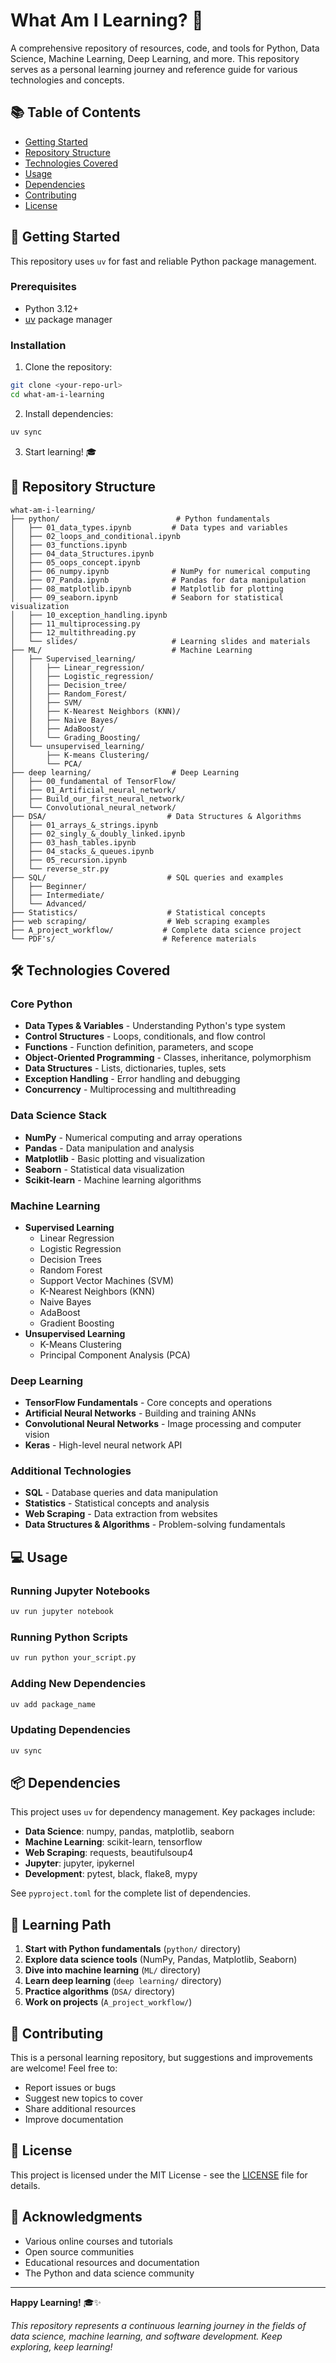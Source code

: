 # What Am I Learning? 🚀

A comprehensive repository of resources, code, and tools for Python, Data Science, Machine Learning, Deep Learning, and more. This repository serves as a personal learning journey and reference guide for various technologies and concepts.

## 📚 Table of Contents

- [Getting Started](#getting-started)
- [Repository Structure](#repository-structure)
- [Technologies Covered](#technologies-covered)
- [Usage](#usage)
- [Dependencies](#dependencies)
- [Contributing](#contributing)
- [License](#license)

## 🚀 Getting Started

This repository uses `uv` for fast and reliable Python package management.

### Prerequisites

- Python 3.12+
- [uv](https://docs.astral.sh/uv/) package manager

### Installation

1. Clone the repository:
```bash
git clone <your-repo-url>
cd what-am-i-learning
```

2. Install dependencies:
```bash
uv sync
```

3. Start learning! 🎓

## 📁 Repository Structure

```
what-am-i-learning/
├── python/                          # Python fundamentals
│   ├── 01_data_types.ipynb         # Data types and variables
│   ├── 02_loops_and_conditional.ipynb
│   ├── 03_functions.ipynb
│   ├── 04_data_Structures.ipynb
│   ├── 05_oops_concept.ipynb
│   ├── 06_numpy.ipynb              # NumPy for numerical computing
│   ├── 07_Panda.ipynb              # Pandas for data manipulation
│   ├── 08_matplotlib.ipynb         # Matplotlib for plotting
│   ├── 09_seaborn.ipynb            # Seaborn for statistical visualization
│   ├── 10_exception_handling.ipynb
│   ├── 11_multiprocessing.py
│   ├── 12_multithreading.py
│   └── slides/                     # Learning slides and materials
├── ML/                             # Machine Learning
│   ├── Supervised_learning/
│   │   ├── Linear_regression/
│   │   ├── Logistic_regression/
│   │   ├── Decision_tree/
│   │   ├── Random_Forest/
│   │   ├── SVM/
│   │   ├── K-Nearest Neighbors (KNN)/
│   │   ├── Naive Bayes/
│   │   ├── AdaBoost/
│   │   └── Grading_Boosting/
│   └── unsupervised_learning/
│       ├── K-means Clustering/
│       └── PCA/
├── deep learning/                  # Deep Learning
│   ├── 00_fundamental of TensorFlow/
│   ├── 01_Artificial_neural_network/
│   ├── Build_our_first_neural_network/
│   └── Convolutional_neural_network/
├── DSA/                           # Data Structures & Algorithms
│   ├── 01_arrays_&_strings.ipynb
│   ├── 02_singly_&_doubly_linked.ipynb
│   ├── 03_hash_tables.ipynb
│   ├── 04_stacks_&_queues.ipynb
│   ├── 05_recursion.ipynb
│   └── reverse_str.py
├── SQL/                           # SQL queries and examples
│   ├── Beginner/
│   ├── Intermediate/
│   └── Advanced/
├── Statistics/                    # Statistical concepts
├── web scraping/                  # Web scraping examples
├── A_project_workflow/           # Complete data science project
└── PDF's/                        # Reference materials
```

## 🛠️ Technologies Covered

### Core Python
- **Data Types & Variables** - Understanding Python's type system
- **Control Structures** - Loops, conditionals, and flow control
- **Functions** - Function definition, parameters, and scope
- **Object-Oriented Programming** - Classes, inheritance, polymorphism
- **Data Structures** - Lists, dictionaries, tuples, sets
- **Exception Handling** - Error handling and debugging
- **Concurrency** - Multiprocessing and multithreading

### Data Science Stack
- **NumPy** - Numerical computing and array operations
- **Pandas** - Data manipulation and analysis
- **Matplotlib** - Basic plotting and visualization
- **Seaborn** - Statistical data visualization
- **Scikit-learn** - Machine learning algorithms

### Machine Learning
- **Supervised Learning**
  - Linear Regression
  - Logistic Regression
  - Decision Trees
  - Random Forest
  - Support Vector Machines (SVM)
  - K-Nearest Neighbors (KNN)
  - Naive Bayes
  - AdaBoost
  - Gradient Boosting
- **Unsupervised Learning**
  - K-Means Clustering
  - Principal Component Analysis (PCA)

### Deep Learning
- **TensorFlow Fundamentals** - Core concepts and operations
- **Artificial Neural Networks** - Building and training ANNs
- **Convolutional Neural Networks** - Image processing and computer vision
- **Keras** - High-level neural network API

### Additional Technologies
- **SQL** - Database queries and data manipulation
- **Statistics** - Statistical concepts and analysis
- **Web Scraping** - Data extraction from websites
- **Data Structures & Algorithms** - Problem-solving fundamentals

## 💻 Usage

### Running Jupyter Notebooks
```bash
uv run jupyter notebook
```

### Running Python Scripts
```bash
uv run python your_script.py
```

### Adding New Dependencies
```bash
uv add package_name
```

### Updating Dependencies
```bash
uv sync
```

## 📦 Dependencies

This project uses `uv` for dependency management. Key packages include:

- **Data Science**: numpy, pandas, matplotlib, seaborn
- **Machine Learning**: scikit-learn, tensorflow
- **Web Scraping**: requests, beautifulsoup4
- **Jupyter**: jupyter, ipykernel
- **Development**: pytest, black, flake8, mypy

See `pyproject.toml` for the complete list of dependencies.

## 🎯 Learning Path

1. **Start with Python fundamentals** (`python/` directory)
2. **Explore data science tools** (NumPy, Pandas, Matplotlib, Seaborn)
3. **Dive into machine learning** (`ML/` directory)
4. **Learn deep learning** (`deep learning/` directory)
5. **Practice algorithms** (`DSA/` directory)
6. **Work on projects** (`A_project_workflow/`)

## 🤝 Contributing

This is a personal learning repository, but suggestions and improvements are welcome! Feel free to:
- Report issues or bugs
- Suggest new topics to cover
- Share additional resources
- Improve documentation

## 📄 License

This project is licensed under the MIT License - see the [LICENSE](LICENSE) file for details.

## 🙏 Acknowledgments

- Various online courses and tutorials
- Open source communities
- Educational resources and documentation
- The Python and data science community

---

**Happy Learning!** 🎓✨

*This repository represents a continuous learning journey in the fields of data science, machine learning, and software development. Keep exploring, keep learning!*